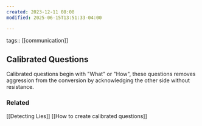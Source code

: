 ```yaml
---
created: 2023-12-11 08:08
modified: 2025-06-15T13:51:33-04:00

---
```

tags:: [[communication]]
## Calibrated Questions

Calibrated questions begin with "What" or "How", these questions removes aggression from the conversion by acknowledging the other side without resistance.

### Related
[[Detecting Lies]]
[[How to create calibrated questions]]
